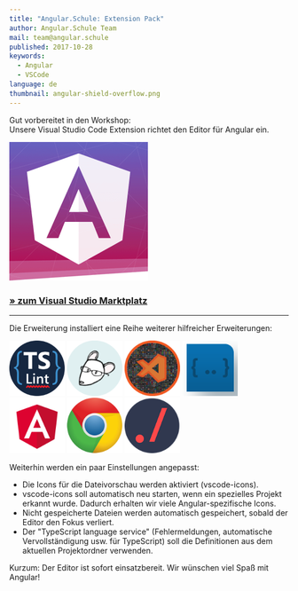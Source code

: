 ```yaml
---
title: "Angular.Schule: Extension Pack"
author: Angular.Schule Team
mail: team@angular.schule
published: 2017-10-28
keywords:
  - Angular
  - VSCode
language: de
thumbnail: angular-shield-overflow.png
---
```


Gut vorbereitet in den Workshop:  
Unsere Visual Studio Code Extension richtet den Editor für Angular ein.

[![Logo](angular-shield.png)](https://marketplace.visualstudio.com/items?itemName=angular-schule.angular-schule-extension-pack)

### [&raquo; zum Visual Studio Marktplatz](https://marketplace.visualstudio.com/items?itemName=angular-schule.angular-schule-extension-pack)

---

Die Erweiterung installiert eine Reihe weiterer hilfreicher Erweiterungen:

[<img src="extensions/tslint.png" width="100">](https://marketplace.visualstudio.com/items?itemName=eg2.tslint) 
[<img src="extensions/EditorConfig.png" width="100">](https://marketplace.visualstudio.com/items?itemName=EditorConfig.EditorConfig) 
[<img src="extensions/vscode-icons.png" width="100">](https://marketplace.visualstudio.com/items?itemName=robertohuertasm.vscode-icons) 
[<img src="extensions/autoimport.png" width="100">](https://marketplace.visualstudio.com/items?itemName=steoates.autoimport) 
[<img src="extensions/language-service.png" width="100">](https://marketplace.visualstudio.com/items?itemName=Angular.ng-template) 
[<img src="extensions/vscode-chrome-debug.png" width="100">](https://marketplace.visualstudio.com/items?itemName=msjsdiag.debugger-for-chrome) 
[<img src="extensions/path-intellisense.png" width="100">](https://marketplace.visualstudio.com/items?itemName=christian-kohler.path-intellisense)

Weiterhin werden ein paar Einstellungen angepasst:

* Die Icons für die Dateivorschau werden aktiviert (vscode-icons).
* vscode-icons soll automatisch neu starten, wenn ein spezielles Projekt erkannt wurde. Dadurch erhalten wir viele Angular-spezifische Icons.
* Nicht gespeicherte Dateien werden automatisch gespeichert, sobald der Editor den Fokus verliert.
* Der "TypeScript language service" (Fehlermeldungen, automatische Vervollständigung usw. für TypeScript) soll die Definitionen aus dem aktuellen Projektordner verwenden.  



Kurzum: Der Editor ist sofort einsatzbereit.
Wir wünschen viel Spaß mit Angular! 
